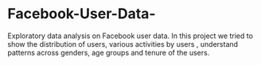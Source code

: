 # Facebook-User-Data-
Exploratory data analysis on Facebook user data. In this project we tried to show the distribution of users, various activities by users , understand patterns across genders, age groups and tenure of the users.
